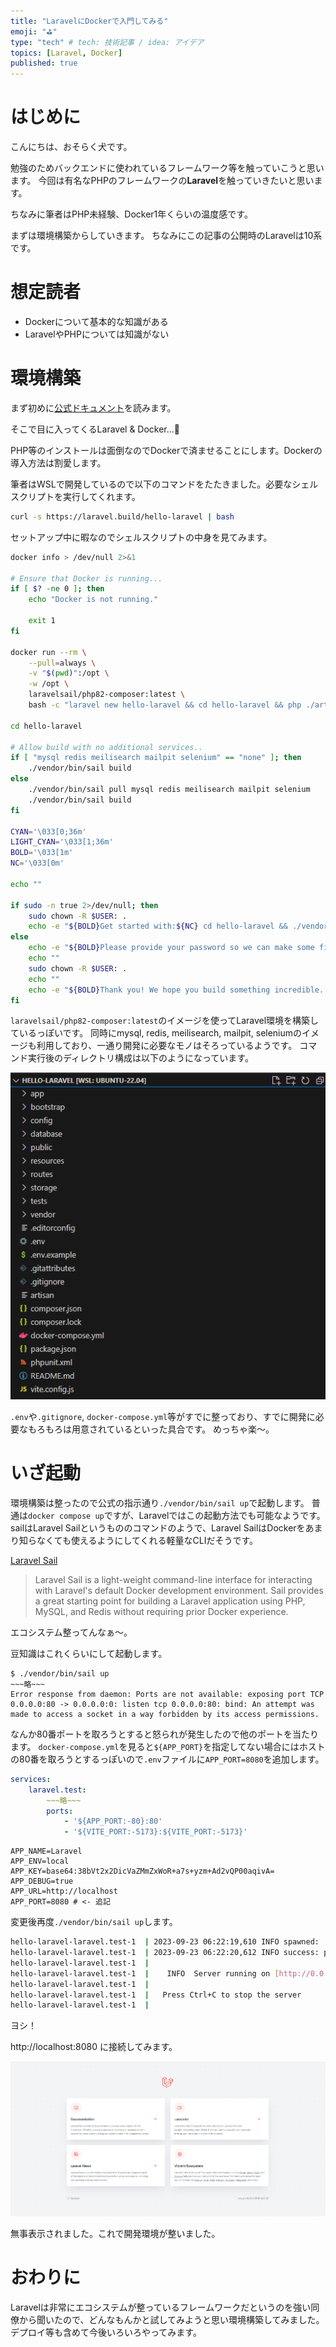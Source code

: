 ```yaml
---
title: "LaravelにDockerで入門してみる"
emoji: "⛳"
type: "tech" # tech: 技術記事 / idea: アイデア
topics: [Laravel, Docker]
published: true
---
```


# はじめに
こんにちは、おそらく犬です。

勉強のためバックエンドに使われているフレームワーク等を触っていこうと思います。
今回は有名なPHPのフレームワークの**Laravel**を触っていきたいと思います。

ちなみに筆者はPHP未経験、Docker1年くらいの温度感です。

まずは環境構築からしていきます。
ちなみにこの記事の公開時のLaravelは10系です。

# 想定読者
- Dockerについて基本的な知識がある
- LaravelやPHPについては知識がない

# 環境構築
まず初めに[公式ドキュメント](https://laravel.com/docs/10.x)を読みます。

そこで目に入ってくるLaravel & Docker...👀

PHP等のインストールは面倒なのでDockerで済ませることにします。Dockerの導入方法は割愛します。

筆者はWSLで開発しているので以下のコマンドをたたきました。必要なシェルスクリプトを実行してくれます。

```bash
curl -s https://laravel.build/hello-laravel | bash
```

セットアップ中に暇なのでシェルスクリプトの中身を見てみます。

```bash
docker info > /dev/null 2>&1

# Ensure that Docker is running...
if [ $? -ne 0 ]; then
    echo "Docker is not running."

    exit 1
fi

docker run --rm \
    --pull=always \
    -v "$(pwd)":/opt \
    -w /opt \
    laravelsail/php82-composer:latest \
    bash -c "laravel new hello-laravel && cd hello-laravel && php ./artisan sail:install --with=mysql,redis,meilisearch,mailpit,selenium "

cd hello-laravel

# Allow build with no additional services..
if [ "mysql redis meilisearch mailpit selenium" == "none" ]; then
    ./vendor/bin/sail build
else
    ./vendor/bin/sail pull mysql redis meilisearch mailpit selenium
    ./vendor/bin/sail build
fi

CYAN='\033[0;36m'
LIGHT_CYAN='\033[1;36m'
BOLD='\033[1m'
NC='\033[0m'

echo ""

if sudo -n true 2>/dev/null; then
    sudo chown -R $USER: .
    echo -e "${BOLD}Get started with:${NC} cd hello-laravel && ./vendor/bin/sail up"
else
    echo -e "${BOLD}Please provide your password so we can make some final adjustments to your application's permissions.${NC}"
    echo ""
    sudo chown -R $USER: .
    echo ""
    echo -e "${BOLD}Thank you! We hope you build something incredible. Dive in with:${NC} cd hello-laravel && ./vendor/bin/sail up"
fi
```

`laravelsail/php82-composer:latest`のイメージを使ってLaravel環境を構築しているっぽいです。
同時にmysql, redis, meilisearch, mailpit, seleniumのイメージも利用しており、一通り開発に必要なモノはそろっているようです。
コマンド実行後のディレクトリ構成は以下のようになっています。

![ディレクトリ構成](/images/332840cdd9ab2c/2023-09-23-14-47-58.png)

`.env`や`.gitignore`, `docker-compose.yml`等がすでに整っており、すでに開発に必要なもろもろは用意されているといった具合です。
めっちゃ楽～。

# いざ起動
環境構築は整ったので公式の指示通り`./vendor/bin/sail up`で起動します。
普通は`docker compose up`ですが、Laravelではこの起動方法でも可能なようです。
sailはLaravel Sailというもののコマンドのようで、Laravel SailはDockerをあまり知らなくても使えるようにしてくれる軽量なCLIだそうです。

[Laravel Sail](https://laravel.com/docs/10.x/sail)
>  Laravel Sail is a light-weight command-line interface for interacting with Laravel's default Docker development environment. Sail provides a great starting point for building a Laravel application using PHP, MySQL, and Redis without requiring prior Docker experience.

エコシステム整ってんなぁ～。

豆知識はこれくらいにして起動します。

```
$ ./vendor/bin/sail up
~~~略~~~
Error response from daemon: Ports are not available: exposing port TCP 0.0.0.0:80 -> 0.0.0.0:0: listen tcp 0.0.0.0:80: bind: An attempt was made to access a socket in a way forbidden by its access permissions.
```

なんか80番ポートを取ろうとすると怒られが発生したので他のポートを当たります。
`docker-compose.yml`を見ると`${APP_PORT}`を指定してない場合にはホストの80番を取ろうとするっぽいので`.env`ファイルに`APP_PORT=8080`を追加します。

```docker-compose.yml
services:
    laravel.test:
        ~~~略~~~
        ports:
            - '${APP_PORT:-80}:80'
            - '${VITE_PORT:-5173}:${VITE_PORT:-5173}'
```

```.env
APP_NAME=Laravel
APP_ENV=local
APP_KEY=base64:38bVt2x2DicVaZMmZxWoR+a7s+yzm+Ad2vQP00aqivA=
APP_DEBUG=true
APP_URL=http://localhost
APP_PORT=8080 # <- 追記
```

変更後再度`./vendor/bin/sail up`します。

```sh
hello-laravel-laravel.test-1  | 2023-09-23 06:22:19,610 INFO spawned: 'php' with pid 16
hello-laravel-laravel.test-1  | 2023-09-23 06:22:20,612 INFO success: php entered RUNNING state, process has stayed up for > than 1 seconds (startsecs)
hello-laravel-laravel.test-1  | 
hello-laravel-laravel.test-1  |    INFO  Server running on [http://0.0.0.0:80].  
hello-laravel-laravel.test-1  | 
hello-laravel-laravel.test-1  |   Press Ctrl+C to stop the server
hello-laravel-laravel.test-1  | 
```

ヨシ！

http://localhost:8080 に接続してみます。

![Laravel](/images/332840cdd9ab2c/2023-09-23-15-43-11.png)

無事表示されました。これで開発環境が整いました。

# おわりに
Laravelは非常にエコシステムが整っているフレームワークだというのを強い同僚から聞いたので、どんなもんかと試してみようと思い環境構築してみました。
デプロイ等も含めて今後いろいろやってみます。
